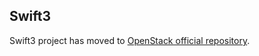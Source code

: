 Swift3
------

Swift3 project has moved to [OpenStack official repository](https://github.com/openstack/swift3).
